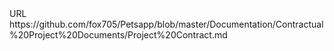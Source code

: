 <?xml version="1.0" encoding="UTF-8"?>
<!DOCTYPE plist PUBLIC "-//Apple//DTD PLIST 1.0//EN" "http://www.apple.com/DTDs/PropertyList-1.0.dtd">
<plist version="1.0">
<dict>
	<key>URL</key>
	<string>https://github.com/fox705/Petsapp/blob/master/Documentation/Contractual%20Project%20Documents/Project%20Contract.md</string>
</dict>
</plist>
